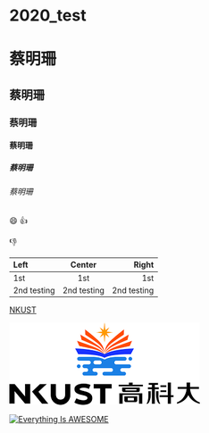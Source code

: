 # 2020_test

# 蔡明珊
## 蔡明珊
### 蔡明珊
#### 蔡明珊
##### 蔡明珊
###### 蔡明珊


:smile:
:+1:

:-1:

|Left | Center | Right |
|:----|:------:|------:|
|1st  | 1st    | 1st   |
|2nd testing |2nd testing|2nd testing|

[NKUST](http://www.nkust.edu.tw)

![NKUST](nkust2.png "NKUST2")

[![Everything Is AWESOME](http://i.imgur.com/Ot5DWAW.png)](http://youtu.be/StTqXEQ2I-Y?t=35s "Everything Is AWESOME")

